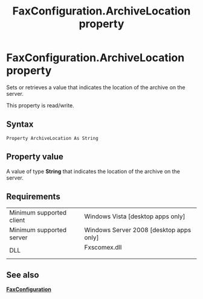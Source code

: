 ﻿---
Description: 'Sets or retrieves a value that indicates the location of the archive on the server.'
ms.assetid: '42fb8a22-0404-404f-b761-c8b8783f98a3'
title: 'FaxConfiguration.ArchiveLocation property'
---

# FaxConfiguration.ArchiveLocation property

Sets or retrieves a value that indicates the location of the archive on the server.

This property is read/write.

## Syntax


```VB
Property ArchiveLocation As String
```



## Property value

A value of type **String** that indicates the location of the archive on the server.

## Requirements



|                                     |                                                                                         |
|-------------------------------------|-----------------------------------------------------------------------------------------|
| Minimum supported client<br/> | Windows Vista \[desktop apps only\]<br/>                                          |
| Minimum supported server<br/> | Windows Server 2008 \[desktop apps only\]<br/>                                    |
| DLL<br/>                      | <dl> <dt>Fxscomex.dll</dt> </dl> |



## See also

<dl> <dt>

[**FaxConfiguration**](-mfax-faxconfiguration.md)
</dt> </dl>

 

 




